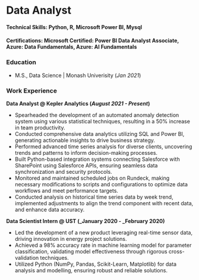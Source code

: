 # Data Analyst

#### Technical Skills: Python, R, Microsoft Power BI, Mysql
#### Certifications: Microsoft Certified: Power BI Data Analyst Associate, Azure: Data Fundamentals, Azure: AI Fundamentals

### Education
- M.S., Data Science | Monash Univerisity (_Jan 2021_)

### Work Experience
**Data Analyst @ Kepler Analytics (_August 2021 - Present_)**
- Spearheaded the development of an automated anomaly detection system using various statistical techniques, resulting in a 50% increase in team productivity.
- Conducted comprehensive data analytics utilizing SQL and Power BI, generating actionable insights to drive business
strategy.
- Performed advanced time series analysis for diverse clients, uncovering trends and patterns to inform decision-making
processes.
- Built Python-based integration systems connecting Salesforce with SharePoint using Salesforce APIs, ensuring seamless data
synchronization and security protocols.
- Monitored and maintained scheduled jobs on Rundeck, making necessary modifications to scripts and configurations to
optimize data workflows and meet performance targets.
- Conducted analysis on historical time series data by week trend, implemented adjustments to align the trend component
with recent data, and enhance data accuracy.

**Data Scientist Intern @ UST (_January 2020 - _February 2020)**
- Led the development of a new product leveraging real-time sensor data, driving innovation in energy project solutions.
- Achieved a 98% accuracy rate in machine learning model for parameter classification, validating model effectiveness
through rigorous cross-validation techniques.
- Utilized Python (NumPy, Pandas, Scikit-Learn, Matplotlib) for data analysis and modelling, ensuring robust and reliable
solutions.

